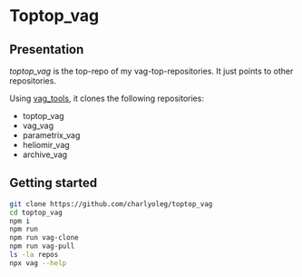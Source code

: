 Toptop\_vag
===========


Presentation
------------

*toptop\_vag* is the top-repo of my vag-top-repositories. It just points to other repositories.

Using [vag\_tools](https://www.npmjs.com/package/vag_tools), it clones the following repositories:

- toptop\_vag
- vag\_vag
- parametrix\_vag
- heliomir\_vag
- archive\_vag


Getting started
---------------

```bash
git clone https://github.com/charlyoleg/toptop_vag
cd toptop_vag
npm i
npm run
npm run vag-clone
npm run vag-pull
ls -la repos
npx vag --help
```

